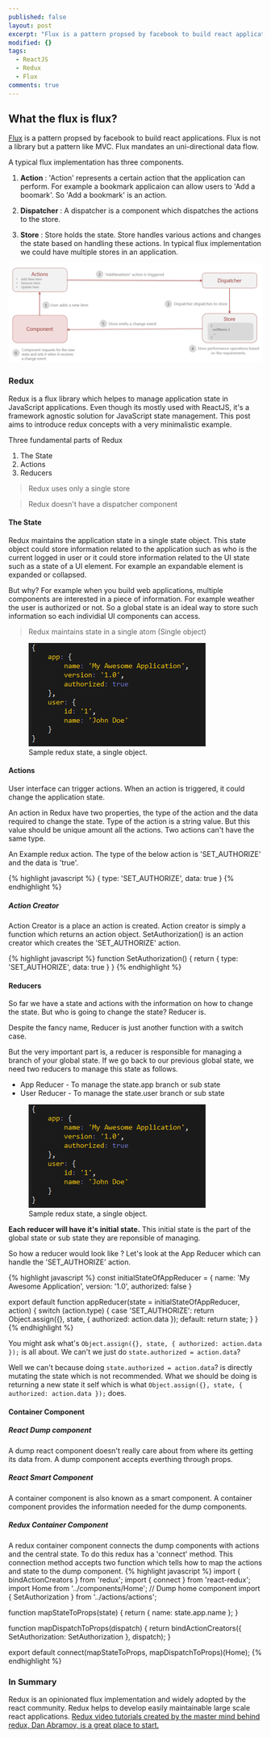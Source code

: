 ```yaml
---
published: false
layout: post
excerpt: "Flux is a pattern propsed by facebook to build react applications. Flux is not a library but a pattern like MVC. Flux mandates a uni-directional data flow."
modified: {}
tags: 
  - ReactJS
  - Redux
  - Flux
comments: true
---
```





## What the flux is flux?
[Flux](https://facebook.github.io/flux/) is a pattern propsed by facebook to build react applications. Flux is not a library but a pattern like MVC. Flux mandates an uni-directional data flow. 

A typical flux implementation has three components.

1. **Action** : 'Action' represents a certain action that the application can perform. For example a bookmark applicaion can allow users to 'Add a boomark'. So 'Add a bookmark' is an action.

2. **Dispatcher** : A dispatcher is a component which dispatches the actions to the store.

3. **Store** : Store holds the state. Store handles various actions and changes the state based on handling these actions. In typical flux implementation we could have multiple stores in an application.

![FluxImplementation.PNG](https://raw.githubusercontent.com/Raathigesh/Raathigesh.github.io/master/_posts/FluxImplementation.PNG)

### Redux
Redux is a flux library which helpes to manage application state in JavaScript applications. Even though its mostly used with ReactJS, it's a framework agnostic solution for JavaScript state management. This post aims to introduce redux concepts with a very minimalistic example.

Three fundamental parts of Redux

1. The State 
2. Actions
3. Reducers 

> Redux uses only a single store

> Redux doesn't have a dispatcher component

#### The State
Redux maintains the application state in a single state object. This state object could store information related to the application such as who is the current logged in user or it could store information related to the UI state such as a state of a UI element. For example an expandable element is expanded or collapsed.

But why? For example when you build web applications, multiple components are interested in a piece of information. For example weather the user is authorized or not. So a global state is an ideal way to store such information so each individial UI components can access.

> Redux maintains state in a single atom (Single object)

<figure>
	<a href="https://raw.githubusercontent.com/Raathigesh/Raathigesh.github.io/master/_posts/SingleState.PNG"><img src="https://raw.githubusercontent.com/Raathigesh/Raathigesh.github.io/master/_posts/SingleState.PNG"></a>
	<figcaption>Sample redux state, a single object.</figcaption>
</figure>

#### Actions
User interface can trigger actions. When an action is triggered, it could change the application state.

An action in Redux have two properties, the type of the action and the data required to change the state. Type of the action is a string value. But this value should be unique amount all the actions. Two actions can't have the same type.

An Example redux action. The type of the below action is 'SET_AUTHORIZE' and the data is 'true'.

{% highlight javascript %}
{
	type: 'SET_AUTHORIZE',
 	data: true
}
{% endhighlight %}

##### Action Creator
Action Creator is a place an action is created. Action creator is simply a function which returns an action object. SetAuthorization() is an action creator which creates the 'SET_AUTHORIZE' action.

{% highlight javascript %}
function SetAuthorization() {
	return  {
		type: 'SET_AUTHORIZE',
		data: true
	}
}
{% endhighlight %}

#### Reducers
So far we have a state and actions with the information on how to change the state. But who is going to change the state? Reducer is. 

Despite the fancy name, Reducer is just another function with a switch case. 

But the very important part is, a reducer is responsible for managing a branch of your global state. If we go back to our previous global state, we need two reducers to manage this state as follows.

- App Reducer - To manage the state.app branch or sub state
- User Reducer - To manage the state.user branch or sub state

<figure>
	<a href="https://raw.githubusercontent.com/Raathigesh/Raathigesh.github.io/master/_posts/SingleState.PNG"><img src="https://raw.githubusercontent.com/Raathigesh/Raathigesh.github.io/master/_posts/SingleState.PNG"></a>
	<figcaption>Sample redux state, a single object.</figcaption>
</figure>

**Each reducer will have it's initial state.** This initial state is the part of the global state or sub state they are reponsible of managing.

So how a reducer would look like ? Let's look at the App Reducer which can handle the 'SET_AUTHORIZE' action.

{% highlight javascript %}
const initialStateOfAppReducer = {
	name: 'My Awesome Application',
	version: '1.0',
	authorized: false
}

export default function appReducer(state = initialStateOfAppReducer, action) {
  switch (action.type) {
    case 'SET_AUTHORIZE':
      return Object.assign({}, state, { authorized: action.data });
    default:
      return state;
  }
}
{% endhighlight %}

You might ask what's `Object.assign({}, state, { authorized: action.data });` is all about. We can't we just do `state.authorized = action.data`?

Well we can't because doing `state.authorized = action.data`? is directly mutating the state which is not recommended. What we should be doing is returning a new state it self which is what `Object.assign({}, state, { authorized: action.data });` does.

#### Container Component

##### React Dump component
A dump react component doesn't really care about from where its getting its data from. A dump component accepts everthing through props.

##### React Smart Component
A container component is also known as a smart component. A container component provides the information needed for the dump components.

##### Redux Container Component
A redux container component connects the dump components with actions and the central state. To do this redux has a 'connect' method. This connection method accepts two function which tells how to map the actions and state to the dump component.
{% highlight javascript %}
import { bindActionCreators } from 'redux';
import { connect } from 'react-redux';
import Home from '../components/Home'; // Dump home component
import { SetAuthorization } from '../actions/actions';

function mapStateToProps(state) {
  return {
    name: state.app.name
  };
}

function mapDispatchToProps(dispatch) {
  return bindActionCreators({
    SetAuthorization: SetAuthorization
  }, dispatch);
}

export default connect(mapStateToProps, mapDispatchToProps)(Home);
{% endhighlight %}

### In Summary
Redux is an opinionated flux implementation and widely adopted by the react community. Redux helps to develop easily maintainable large scale react applications. [Redux video tutorials created by the master mind behind redux, Dan Abramov, is a great place to start.](https://egghead.io/series/getting-started-with-redux)
